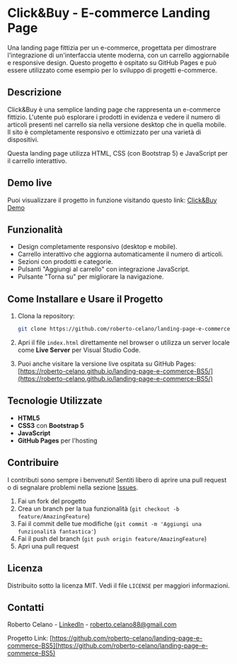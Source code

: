 # Click&Buy - E-commerce Landing Page

Una landing page fittizia per un e-commerce, progettata per dimostrare l'integrazione di un'interfaccia utente moderna, con un carrello aggiornabile e responsive design. Questo progetto è ospitato su GitHub Pages e può essere utilizzato come esempio per lo sviluppo di progetti e-commerce.

## Descrizione

Click&Buy è una semplice landing page che rappresenta un e-commerce fittizio. L'utente può esplorare i prodotti in evidenza e vedere il numero di articoli presenti nel carrello sia nella versione desktop che in quella mobile. Il sito è completamente responsivo e ottimizzato per una varietà di dispositivi.

Questa landing page utilizza HTML, CSS (con Bootstrap 5) e JavaScript per il carrello interattivo.

## Demo live

Puoi visualizzare il progetto in funzione visitando questo link:
[Click&Buy Demo](https://roberto-celano.github.io/landing-page-e-commerce-BS5/)

## Funzionalità

- Design completamente responsivo (desktop e mobile).
- Carrello interattivo che aggiorna automaticamente il numero di articoli.
- Sezioni con prodotti e categorie.
- Pulsanti "Aggiungi al carrello" con integrazione JavaScript.
- Pulsante "Torna su" per migliorare la navigazione.

## Come Installare e Usare il Progetto

1. Clona la repository:
    ```bash
    git clone https://github.com/roberto-celano/landing-page-e-commerce-BS5.git
    ```

2. Apri il file `index.html` direttamente nel browser o utilizza un server locale come **Live Server** per Visual Studio Code.

3. Puoi anche visitare la versione live ospitata su GitHub Pages:
   [https://roberto-celano.github.io/landing-page-e-commerce-BS5/](https://roberto-celano.github.io/landing-page-e-commerce-BS5/)

## Tecnologie Utilizzate

- **HTML5**
- **CSS3** con **Bootstrap 5**
- **JavaScript**
- **GitHub Pages** per l'hosting

## Contribuire

I contributi sono sempre i benvenuti! Sentiti libero di aprire una pull request o di segnalare problemi nella sezione [Issues](https://github.com/roberto-celano/landing-page-e-commerce-BS5/issues).

1. Fai un fork del progetto
2. Crea un branch per la tua funzionalità (`git checkout -b feature/AmazingFeature`)
3. Fai il commit delle tue modifiche (`git commit -m 'Aggiungi una funzionalità fantastica'`)
4. Fai il push del branch (`git push origin feature/AmazingFeature`)
5. Apri una pull request

## Licenza

Distribuito sotto la licenza MIT. Vedi il file `LICENSE` per maggiori informazioni.

## Contatti

Roberto Celano - [LinkedIn](https://www.linkedin.com/in/roberto-celano) - roberto.celano88@gmail.com

Progetto Link:
[https://github.com/roberto-celano/landing-page-e-commerce-BS5](https://github.com/roberto-celano/landing-page-e-commerce-BS5)